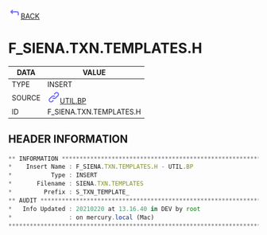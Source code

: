 <img src="../.resources/themes/unicons-line-6563ff/corner-up-left-alt.svg" alt="BACK" width="25" />[BACK](../DOCS/UTIL.BP.md)  
# F_SIENA.TXN.TEMPLATES.H  
|DATA|VALUE|
| --- | --- |
|TYPE|INSERT|
|SOURCE|<img src="../.resources/themes/unicons-line-6563ff/link.svg" alt="UTIL.BP" width="25" />[UTIL.BP](../DOCS/UTIL.BP.md)|
|ID|F_SIENA.TXN.TEMPLATES.H|
    
    
## HEADER INFORMATION  
```javascript
** INFORMATION ****************************************************************
*    Insert Name : F_SIENA.TXN.TEMPLATES.H - UTIL.BP
*           Type : INSERT
*       Filename : SIENA.TXN.TEMPLATES
*         Prefix : S_TXN_TEMPLATE_
** AUDIT **********************************************************************
*   Info Updated : 20210220 at 13.16.40 in DEV by root
*                : on mercury.local (Mac)
*******************************************************************************
```
